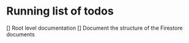 # Running list of todos

[] Root level documentation
[] Document the structure of the Firestore documents
